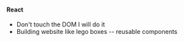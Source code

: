 #### React
* Don't touch the DOM I will do it
* Building website like lego boxes -- reusable components